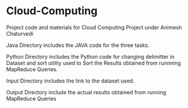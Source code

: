 # Cloud-Computing
Project code and materials for Cloud Computing Project under Animesh Chaturvedi

Java Directory includes the JAVA code for the three tasks.

Python Directory includes the Python code for changing delimitter in Dataset and sort utility used to Sort the Results obtained from runnning MapReduce Queries.

Input Directory includes the link to the dataset used.

Output Directory include the actual results obtained from running MapReduce Queries
